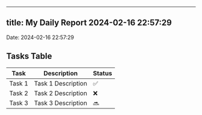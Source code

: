 
---
title: My Daily Report 2024-02-16 22:57:29
---

Date: 2024-02-16 22:57:29

## Tasks Table

| Task | Description | Status |
|------|-------------|--------|
| Task 1 | Task 1 Description | ✅ |
| Task 2 | Task 2 Description | ❌ |
| Task 3 | Task 3 Description | 🔜 |
